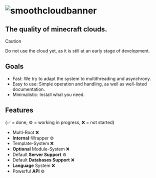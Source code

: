 # ![smoothcloudbanner](https://github.com/SmoothServices/SmoothCloud/assets/96041552/54521fde-d9bb-45af-bbb6-b984ccd25a6d)

## The quality of minecraft clouds.

> [!CAUTION]
> Do not use the cloud yet, as it is still at an early stage of development.

## Goals

- Fast: We try to adapt the system to multithreading and asynchrony.
- Easy to use: Simple operation and handling, as well as well-listed documentation.
- Minimalistic: Install what you need.

## Features

(✅ = done, ⚙️ = working in progress, ❌ = not started)

- Multi-Root ❌
- **Internal**-Wrapper ⚙️
- Template-System ❌
- **Optional** Module-System ❌
- Default **Server Support** ⚙️
- Default **Databases Support** ❌
- **Language** System ❌
- Powerful **API** ⚙️
